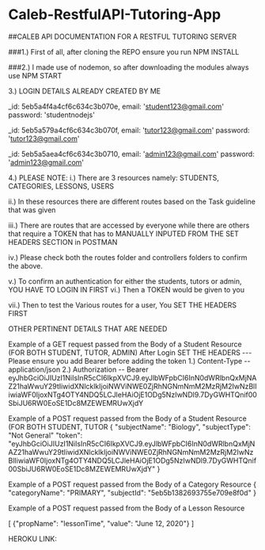 # Caleb-RestfulAPI-Tutoring-App

##CALEB API DOCUMENTATION FOR A RESTFUL TUTORING SERVER

###1.) First of all, after cloning the REPO ensure you run NPM INSTALL

###2.) I made use of nodemon, so after downloading the modules always use NPM START

3.) LOGIN DETAILS ALREADY CREATED BY ME

 _id: 5eb5a4f4a4cf6c634c3b070e,
  email: 'student123@gmail.com'
  password: 'studentnodejs'


_id: 5eb5a579a4cf6c634c3b070f,
  email: 'tutor123@gmail.com'
  password: 'tutor123@gmail.com'


_id: 5eb5a5aea4cf6c634c3b0710,
  email: 'admin123@gmail.com'
  password: 'admin123@gmail.com'



4.) PLEASE NOTE: 
i.) There are 3 resources namely: STUDENTS, CATEGORIES, LESSONS, USERS

ii.) In these resources there are different routes based on the Task guideline that was given

iii.) There are routes that are accessed by everyone while there are others that require a TOKEN that has to MANUALLY INPUTED FROM THE SET HEADERS SECTION in POSTMAN

iv.) Please check both the routes folder and controllers folders to confirm the above. 

v.) To confirm an authentication for either the students, tutors or admin, YOU HAVE TO LOGIN IN FIRST
vi.) Then a TOKEN would be given to you

vii.) Then to test the Various routes for a user, You SET THE HEADERS FIRST


OTHER PERTINENT DETAILS THAT ARE NEEDED

Example of a GET request passed from the Body of a Student Resource (FOR BOTH STUDENT, TUTOR, ADMIN)
After Login
SET THE HEADERS ---Please ensure you add Bearer before adding the token
1.) Content-Type -- application/json
2.) Authorization -- Bearer eyJhbGciOiJIUzI1NiIsInR5cCI6IkpXVCJ9.eyJlbWFpbCI6InN0dWRlbnQxMjNAZ21haWwuY29tIiwidXNlcklkIjoiNWViNWE0ZjRhNGNmNmM2MzRjM2IwNzBlIiwiaWF0IjoxNTg4OTY4NDQ5LCJleHAiOjE1ODg5NzIwNDl9.7DyGWHTQnif00SbiJU6RW0EoSE1Dc8MZEWEMRUwXjdY



Example of a POST request passed from the Body of a Student Resource (FOR BOTH STUDENT, TUTOR
{
	"subjectName": "Biology",
	"subjectType": "Not General"
	"token": "eyJhbGciOiJIUzI1NiIsInR5cCI6IkpXVCJ9.eyJlbWFpbCI6InN0dWRlbnQxMjNAZ21haWwuY29tIiwidXNlcklkIjoiNWViNWE0ZjRhNGNmNmM2MzRjM2IwNzBlIiwiaWF0IjoxNTg4OTY4NDQ5LCJleHAiOjE1ODg5NzIwNDl9.7DyGWHTQnif00SbiJU6RW0EoSE1Dc8MZEWEMRUwXjdY"
}


Example of a POST request passed from the Body of a Category Resource
{
	"categoryName": "PRIMARY",
	"subjectId": "5eb5b1382693755e709e8f0d"
}

Example of a POST request passed from the Body of a Lesson Resource

[
	{"propName": "lessonTime", "value": "June 12, 2020"}
]



HEROKU LINK: 
